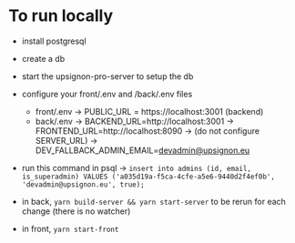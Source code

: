 # To run locally

- install postgresql
- create a db
- start the upsignon-pro-server to setup the db
- configure your front/.env and /back/.env files

  - front/.env
    -> PUBLIC_URL = https://localhost:3001 (backend)
  - back/.env
    -> BACKEND_URL=http://localhost:3001
    -> FRONTEND_URL=http://localhost:8090
    -> (do not configure SERVER_URL)
    -> DEV_FALLBACK_ADMIN_EMAIL=devadmin@upsignon.eu

- run this command in psql
  -> `insert into admins (id, email, is_superadmin) VALUES ('a035d19a-f5ca-4cfe-a5e6-9440d2f4ef0b', 'devadmin@upsignon.eu', true);`
- in back, `yarn build-server && yarn start-server` to be rerun for each change (there is no watcher)
- in front, `yarn start-front`
